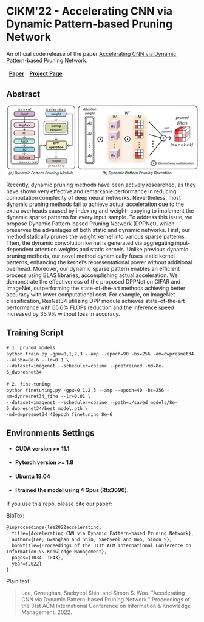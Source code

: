 # CIKM'22 - Accelerating CNN via Dynamic Pattern-based Pruning Network
An official code release of the paper [Accelerating CNN via Dynamic Pattern-based Pruning Network](https://dl.acm.org/doi/10.1145/3511808.3557225).

| [Paper](https://dl.acm.org/doi/10.1145/3511808.3557225) | [Project Page](https://sites.google.com/g.skku.edu/dppnet/) |
| --- | --- |

## Abstract

![ex_screenshot](./fig/method.png)

Recently, dynamic pruning methods have been actively researched,
as they have shown very effective and remarkable performance in
reducing computation complexity of deep neural networks. Nevertheless, 
most dynamic pruning methods fail to achieve actual acceleration 
due to the extra overheads caused by indexing and weight-
copying to implement the dynamic sparse patterns for every input
sample. To address this issue, we propose Dynamic Pattern-based
Pruning Network (DPPNet), which preserves the advantages of both
static and dynamic networks. First, our method statically prunes
the weight kernel into various sparse patterns. Then, the dynamic
convolution kernel is generated via aggregating input-dependent
attention weights and static kernels. Unlike previous dynamic pruning methods, 
our novel method dynamically fuses static kernel
patterns, enhancing the kernel’s representational power without
additional overhead. Moreover, our dynamic sparse pattern enables
an efficient process using BLAS libraries, accomplishing actual acceleration. 
We demonstrate the effectiveness of the proposed DPPNet on CIFAR and ImageNet, 
outperforming the state-of-the-art methods achieving better accuracy with lower computational cost.
For example, on ImageNet classification, ResNet34 utilizing DPP
module achieves state-of-the-art performance with 65.6% FLOPs
reduction and the inference speed increased by 35.9% without loss
in accuracy.

## Training Script
```
# 1. pruned models
python train.py -gpu=0,1,2,3 --amp --epoch=90 -bs=256 -am=dwpresnet34 --alpha=8e-6 --lr=0.1 \
--dataset=imagenet --scheduler=cosine --pretrained -md=8e-6_dwpresnet34

# 2. fine-tuning
python finetuning.py -gpu=0,1,2,3 --amp --epoch=40 -bs=256 -am=dynresnet34_fine --lr=0.01 \
--dataset=imagenet --scheduler=cosine --path=./saved_models/8e-6_dwpresnet34/best_model.pth \
-md=dwpresnet34_40epoch_finetuning_8e-6
```

## Environments Settings

- #### CUDA version >= 11.1
- #### Pytorch version >= 1.8
- #### Ubuntu 18.04
- #### I trained the model using 4 Gpus (Rtx3090).


If you use this repo, please cite our paper:

BibTex:
```plain
@inproceedings{lee2022accelerating,
  title={Accelerating CNN via Dynamic Pattern-based Pruning Network},
  author={Lee, Gwanghan and Shin, Saebyeol and Woo, Simon S},
  booktitle={Proceedings of the 31st ACM International Conference on Information \& Knowledge Management},
  pages={1034--1043},
  year={2022}
}
```

Plain text:
<blockquote>
Lee, Gwanghan, Saebyeol Shin, and Simon S. Woo. "Accelerating CNN via Dynamic Pattern-based Pruning Network." Proceedings of the 31st ACM International Conference on Information & Knowledge Management. 2022.
</blockquote>
